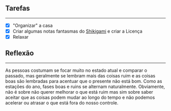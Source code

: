 ## Tarefas
---
- [X] "Organizar" a casa
- [x] Criar algumas notas fantasmas do [Shikigami](api/2024/06/2024-06-30-Shikigami.md) e criar a Licença
- [x] Relaxar

##  Reflexão
---
As pessoas costumam se focar muito no estado atual e comparar o passado, mas geralmente se lembram mais das coisas ruim e as coisas boas são lembradas para acentuar que o presente não está bom. Como as estações do ano, fases boas e ruins se alternam naturalmente. Obviamente, não é sobre não querer melhorar o que está ruim mas sim sobre saber aceitar que as coisas podem mudar ao longo do tempo e não podemos acelerar ou atrasar o que está fora do nosso controle.